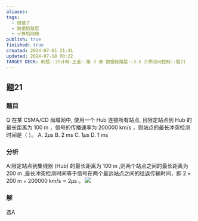 ```yaml
---
aliases: 
tags:
  - 做错了
  - 数据链路层
  - 计算机网络
publish: true
finished: true
created: 2024-07-01 21:41
updated: 2024-07-18 00:22
TARGET DECK: 刷题::25计网-王道::第 3 章 数据链路层::3.5 介质访问控制::题21
---
```


## 题21
### 题目
Q:在某 CSMA/CD 局域网中, 使用一个 Hub 连接所有站点, 且限定站点到 Hub 的最长距离为 ${100}\mathrm{\;m}$ ，信号的传播速率为 ${200000}\mathrm{\;{km}}/\mathrm{s}$ ，则站点的最长冲突检测时间是（ ）。
A. ${2\mu }\mathrm{s}$ B. $2\mathrm{\;{ms}}$ C. ${1\mu }\mathrm{s}$ D. $1\mathrm{\;{ms}}$
### 分析
A:限定站点到集线器 (Hub) 的最长距离为 ${100}\mathrm{\;m}$ ,则两个站点之间的最长距离为 ${200}\mathrm{\;m}$ ,最长冲突检测时间等于信号在两个最远站点之间的往返传输时间，即 $2 \times  {200}\mathrm{\;m} \div  {200000}\mathrm{\;{km}}/\mathrm{s} = {2\mu }\mathrm{s}$ 。
![](https://img.hwenyi.tech/202407180021214.webp)
### 解
选A
